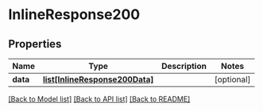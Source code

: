 # InlineResponse200

## Properties
Name | Type | Description | Notes
------------ | ------------- | ------------- | -------------
**data** | [**list[InlineResponse200Data]**](InlineResponse200Data.md) |  | [optional] 

[[Back to Model list]](../README.md#documentation-for-models) [[Back to API list]](../README.md#documentation-for-api-endpoints) [[Back to README]](../README.md)

